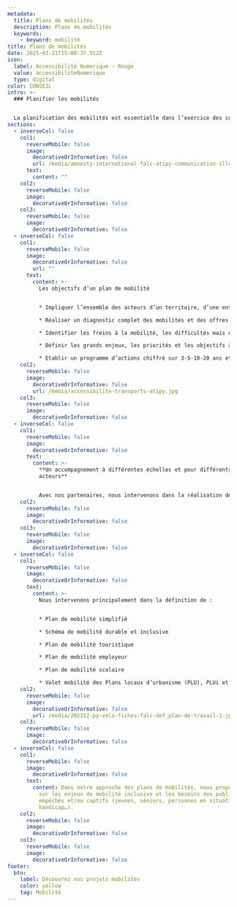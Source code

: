 ```yaml
---
metadata:
  title: Plans de mobilités
  description: Plans de mobilités
  keywords:
    - keyword: mobilité
title: Plans de mobilités
date: 2025-03-21T15:00:37.912Z
icon:
  label: Accessibilité Numerique - Rouge
  value: accessibiliteNumerique
  type: digital
color: CONSEIL
intro: >-
  ### Planifier les mobilités


  La planification des mobilités est essentielle dans l’exercice des compétences d’une collectivité mais également au sein d’une entreprise, d’un établissement scolaire ou d’une administration. La Loi LOM (2019) a élargi les compétences en matière de mobilités (actives, solidaires, partagées) et rendu encore plus nécessaire l’élaboration de stratégies.
sections:
  - inverseCol: false
    col1:
      reverseMobile: false
      image:
        decorativeOrInformative: false
        url: /media/amnesty-international-falc-atipy-communication-illustration.jpg
      text:
        content: ""
    col2:
      reverseMobile: false
      image:
        decorativeOrInformative: false
    col3:
      reverseMobile: false
      image:
        decorativeOrInformative: false
  - inverseCol: false
    col1:
      reverseMobile: false
      image:
        decorativeOrInformative: false
        url: ""
      text:
        content: >-
          Les objectifs d’un plan de mobilité


          * Impliquer l’ensemble des acteurs d’un territoire, d’une entreprise, d’un établissement scolaire, d’une administration

          * Réaliser un diagnostic complet des mobilités et des offres de transports

          * Identifier les freins à la mobilité, les difficultés mais également ce qui fonctionne, ce qui a déjà été testé

          * Définir les grands enjeux, les priorités et les objectifs à atteindre

          * Etablir un programme d’actions chiffré sur 3-5-10-20 ans et des outils de mise en oeuvre
    col2:
      reverseMobile: false
      image:
        decorativeOrInformative: false
        url: /media/accessibilite-transports-atipy.jpg
    col3:
      reverseMobile: false
      image:
        decorativeOrInformative: false
  - inverseCol: false
    col1:
      reverseMobile: false
      image:
        decorativeOrInformative: false
      text:
        content: >-
          **Un accompagnement à différentes échelles et pour différents
          acteurs**


          Avec nos partenaires, nous intervenons dans la réalisation de plans de mobilités à différentes échelles : coeur de ville, zones d’activités, commune, intercommunalités, Parc Naturel Régional (PNR), Pôle d’Equilibre Territorial et Rural (PETR), Syndicat Mixte…
    col2:
      reverseMobile: false
      image:
        decorativeOrInformative: false
    col3:
      reverseMobile: false
      image:
        decorativeOrInformative: false
  - inverseCol: false
    col1:
      reverseMobile: false
      image:
        decorativeOrInformative: false
      text:
        content: >-
          Nous intervenons principalement dans la définition de :


          * Plan de mobilité simplifié

          * Schéma de mobilité durable et inclusive

          * Plan de mobilité touristique

          * Plan de mobilité employeur

          * Plan de mobilité scolaire

          * Volet mobilité des Plans locaux d’urbanisme (PLU), PLUi et Schéma de Cohérence Territorial (SCoT)
    col2:
      reverseMobile: false
      image:
        decorativeOrInformative: false
        url: /media/202312-py-velo-fiches-falc-def_plan-de-travail-1.jpg
    col3:
      reverseMobile: false
      image:
        decorativeOrInformative: false
  - inverseCol: false
    col1:
      reverseMobile: false
      image:
        decorativeOrInformative: false
      text:
        content: Dans notre approche des plans de mobilités, nous proposons une focale
          sur les enjeux de mobilité inclusive et les besoins des publics
          empêchés et/ou captifs (jeunes, séniors, personnes en situation de
          handicap…).
    col2:
      reverseMobile: false
      image:
        decorativeOrInformative: false
    col3:
      reverseMobile: false
      image:
        decorativeOrInformative: false
footer:
  btn:
    label: Découvrez nos projets mobilités
    color: yellow
    tag: Mobilité
---
```

